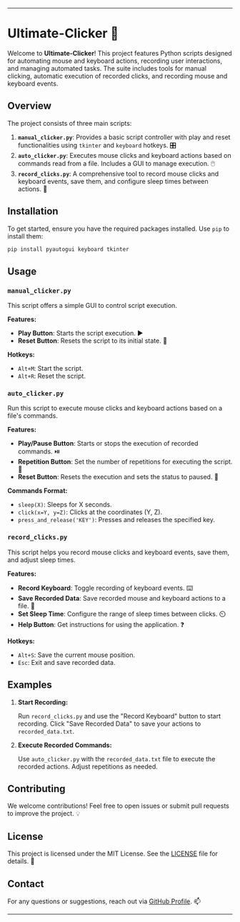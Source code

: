 ---

# Ultimate-Clicker 🚀

Welcome to **Ultimate-Clicker**! This project features Python scripts designed for automating mouse and keyboard actions, recording user interactions, and managing automated tasks. The suite includes tools for manual clicking, automatic execution of recorded clicks, and recording mouse and keyboard events.

## Overview

The project consists of three main scripts:

1. **`manual_clicker.py`**: Provides a basic script controller with play and reset functionalities using `tkinter` and `keyboard` hotkeys. 🎛️
2. **`auto_clicker.py`**: Executes mouse clicks and keyboard actions based on commands read from a file. Includes a GUI to manage execution. 🖱️
3. **`record_clicks.py`**: A comprehensive tool to record mouse clicks and keyboard events, save them, and configure sleep times between actions. 📝

## Installation

To get started, ensure you have the required packages installed. Use `pip` to install them:

```bash
pip install pyautogui keyboard tkinter
```

## Usage

### `manual_clicker.py`

This script offers a simple GUI to control script execution. 

**Features:**
- **Play Button**: Starts the script execution. ▶️
- **Reset Button**: Resets the script to its initial state. 🔄

**Hotkeys:**
- `Alt+M`: Start the script.
- `Alt+R`: Reset the script.

### `auto_clicker.py`

Run this script to execute mouse clicks and keyboard actions based on a file's commands. 

**Features:**
- **Play/Pause Button**: Starts or stops the execution of recorded commands. ⏯️
- **Repetition Button**: Set the number of repetitions for executing the script. 🔁
- **Reset Button**: Resets the execution and sets the status to paused. 🔄

**Commands Format:**
- `sleep(X)`: Sleeps for X seconds.
- `click(x=Y, y=Z)`: Clicks at the coordinates (Y, Z).
- `press_and_release('KEY')`: Presses and releases the specified key.

### `record_clicks.py`

This script helps you record mouse clicks and keyboard events, save them, and adjust sleep times.

**Features:**
- **Record Keyboard**: Toggle recording of keyboard events. ⌨️
- **Save Recorded Data**: Save recorded mouse and keyboard actions to a file. 💾
- **Set Sleep Time**: Configure the range of sleep times between clicks. ⏲️
- **Help Button**: Get instructions for using the application. ❓

**Hotkeys:**
- `Alt+S`: Save the current mouse position.
- `Esc`: Exit and save recorded data.

## Examples

1. **Start Recording:**

   Run `record_clicks.py` and use the "Record Keyboard" button to start recording. Click "Save Recorded Data" to save your actions to `recorded_data.txt`.

2. **Execute Recorded Commands:**

   Use `auto_clicker.py` with the `recorded_data.txt` file to execute the recorded actions. Adjust repetitions as needed.

## Contributing

We welcome contributions! Feel free to open issues or submit pull requests to improve the project. 💡

## License

This project is licensed under the MIT License. See the [LICENSE](LICENSE) file for details. 📜

## Contact

For any questions or suggestions, reach out via [GitHub Profile](https://github.com/imraj569/). 📫

---